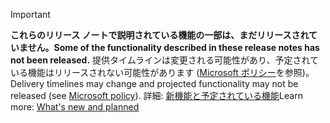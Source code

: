> [!Important]
> <span data-ttu-id="3abb1-101">**これらのリリース ノートで説明されている機能の一部は、まだリリースされていません。**</span><span class="sxs-lookup"><span data-stu-id="3abb1-101">**Some of the functionality described in these release notes has not been released.**</span></span> <span data-ttu-id="3abb1-102">提供タイムラインは変更される可能性があり、予定されている機能はリリースされない可能性があります ([Microsoft ポリシー](https://go.microsoft.com/fwlink/p/?linkid=2007332)を参照)。</span><span class="sxs-lookup"><span data-stu-id="3abb1-102">Delivery timelines may change and projected functionality may not be released (see [Microsoft policy](https://go.microsoft.com/fwlink/p/?linkid=2007332)).</span></span> <span data-ttu-id="3abb1-103">詳細: [新機能と予定されている機能](/dynamics365-release-plan/2019wave2/artificial-intelligence/dynamics365-customer-insights/planned-features)</span><span class="sxs-lookup"><span data-stu-id="3abb1-103">Learn more: [What's new and planned](/dynamics365-release-plan/2019wave2/artificial-intelligence/dynamics365-customer-insights/planned-features)</span></span>
